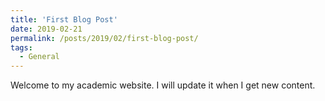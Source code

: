```yaml
---
title: 'First Blog Post'
date: 2019-02-21
permalink: /posts/2019/02/first-blog-post/
tags:
  - General
---
```


Welcome to my academic website. I will update it when I get new content.
